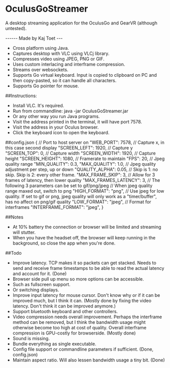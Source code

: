 # OculusGoStreamer

A desktop streaming application for the OculusGo and GearVR (although untested).

------ Made by Kaj Toet --- 

- Cross platform using Java.
- Captures desktop with VLC using VLCj library.
- Compresses video using JPEG, PNG or GIF. 
- Uses custom interlacing and interframe compression.
- Streams over websockets.
- Supports Go virtual keyboard. Input is copied to clipboard on PC and then copy-pasted, so it can handle all characters.
- Supports Go pointer for mouse.

##Instructions:
- Install VLC. It's required.
- Run from commandline: java -jar OculusGoStreamer.jar
- Or any other way you run Java programs.
- Visit the address printed in the terminal, it will have port 7578.
- Visit the address in your Oculus browser.
- Click the keyboard icon to open the keyboard.

##config.json
{
// Port to host server on
 "WEB_PORT": 7578,
// Capture x, in this case second display
 "SCREEN_LEFT": 1920,
// Capture y
 "SCREEN_TOP": 0,
// Capture width
 "SCREEN_WIDTH": 1920,
// Capture height
 "SCREEN_HEIGHT": 1080,
// Framerate to maintain
 "FPS": 20,
// Jpeg quality range
 "MIN_QUALITY": 0.3,
 "MAX_QUALITY": 1.0,
// Jpeg quality adjustment per step, up or down
 "QUALITY_ALPHA": 0.05,
// Skip is 1: no skip. Skip is 2: every other frame.
 "MAX_FRAME_SKIP": 3,
// Allow for 3 frames of latency, then lower quality
 "MAX_FRAMES_LATENCY": 3,
// The following 3 parameters can be set to gif/png/jpeg
// When jpeg quality range maxed out, switch to png
 "HIGH_FORMAT": "png",
// Use jpeg for low quality. If set to gif or png, jpeg quality will only work as a "timer/buffer", has no affect on png/gif quality
 "LOW_FORMAT": "jpeg",
// Format for interframes
 "INTERFRAME_FORMAT": "jpeg",
}

##Notes
- At 10% battery the connection or browser will be limited and streaming will stutter.
- When you have the headset off, the browser will keep running in the background, so close the app when you're done.

##Todo
- Improve latency. TCP makes it so packets can get stacked. Needs to send and receive frame timestamps to be able to read the actual latency and account for it. (Done)
- Browser side pull up menu so more options can be accessible.
- Such as fullscreen support.
- Or switching displays.
- Improve input latency for mouse cursor. Don't know why or if it can be improved much, but I think it can. (Mostly done by fixing the video latency. Don't think it can be improved anymore.)
- Support bluetooth keyboard and other controllers.
- Video compression needs overall improvement. Perhaps the interframe method can be removed, but I think the bandwidth usage might otherwise become too high at cost of quality. Overall interframe compression is GPU-costly for browserside. (Mostly done)
- Sound is missing.
- Bundle everything as single executable.
- Config file support or commandline parameters if sufficient. (Done, config.json)
- Maintain aspect ratio. Will also lessen bandwidth usage a tiny bit. (Done)
